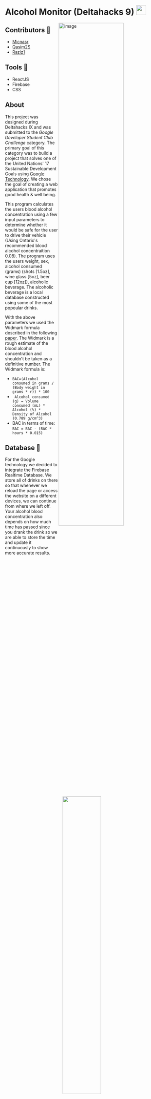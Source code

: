 # Alcohol Monitor (Deltahacks 9) <img width = 32 src ="https://user-images.githubusercontent.com/73625971/212537810-fc7a4278-6efb-4f11-9612-576b3d5ac616.svg">

<img align = Right width="65%" alt="image" src="https://user-images.githubusercontent.com/73625971/212538396-09936606-d335-4112-87ac-105bbac0c82d.png">


## Contributors 🤝
* [Micnasr](https://github.com/Micnasr)
* [Qasim2S](https://github.com/Qasim2S)
* [Raziz1](https://github.com/Raziz1)

## Tools 🔨
* ReactJS
* Firebase
* CSS

## About
This project was designed during Deltahacks IX and was submitted to the *Google Developer Student Club Challenge* category. The primary goal of this category was to build a project that solves one of the United Nations' 17 Sustainable Development Goals using [Google Technology](https://developers.google.com/products). We chose the goal of creating a web application that promotes good health & well being. 

This program calculates the users blood alcohol concentration using a few input parameters to determine whether it would be safe for the user to drive their vehicle (Using Ontario's recommended blood alcohol concentraition 0.08). The program uses the users weight, sex, alcohol consumed (grams) (shots [1.5oz], wine glass [5oz], beer cup [12oz]), alcoholic beverage. The alcoholic beverage is a local database constructed using some of the most popoular drinks.

With the above parameters we used the Widmark formula described in the following [paper](https://www.yasa.org/upload/uploadedfiles/alcohol.pdf). The Widmark is a rough estimate of the blood alcohol concentration and shouldn't be taken as a definitive number. The Widmark formula is:

* ```BAC=(Alcohol consumed in grams / (Body weight in grams * r)) * 100```
* ``` Alcohol consumed (g) = Volume consumed (mL) * Alcohol (%) * Density of Alcohol (0.789 g/cm^3)```
* BAC in terms of time: ```BAC = BAC - (BAC * hours * 0.015)```


## Database 💾 
For the Google technology we decided to integrate the Firebase Realtime Database. We store all of drinks on there so that whenever we reload the page or access the website on a different devices, we can continue from where we left off. Your alcohol blood concentration also depends on how much time has passed since you drank the drink so we are able to store the time and update it continuously to show more accurate results.

<p align="center">
<img width="50%" src="https://user-images.githubusercontent.com/73625971/212540475-93fe744b-fa3d-4c48-81b5-845961fa9e83.png">
</p>

